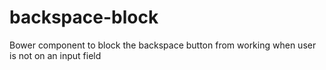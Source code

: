backspace-block
===============

Bower component to block the backspace button from working when user is not on an input field
